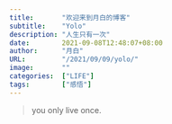 ```yaml
---
title:       "欢迎来到月白的博客"
subtitle:    "Yolo"
description: "人生只有一次"
date:        2021-09-08T12:48:07+08:00
author:      "月白"
URL:         "/2021/09/09/yolo/"
image:       ""
categories:  ["LIFE"]
tags:        ["感悟"]
---
```


> you only live once.
